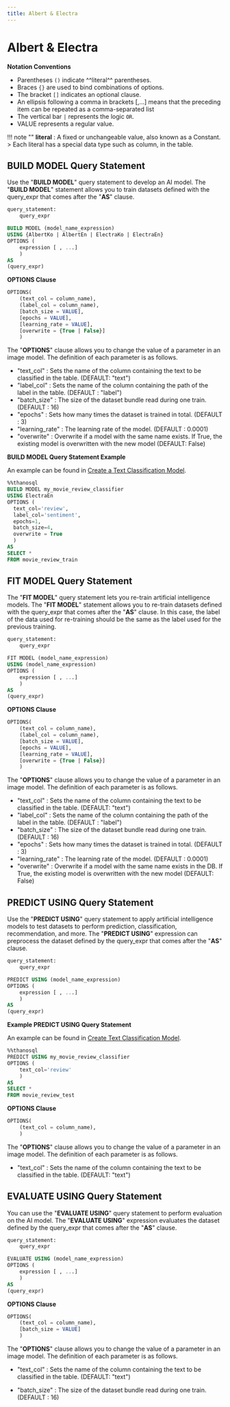 ```yaml
---
title: Albert & Electra
---
```


# __Albert & Electra__

__Notation Conventions__

- Parentheses `()` indicate ^^literal^^ parentheses.
- Braces `{}` are used to bind combinations of options.
- The bracket `[]` indicates an optional clause.
- An ellipsis following a comma in brackets [,...] means that the preceding item can be repeated as a comma-separated list
- The vertical bar `|` represents the logic `OR`.
- VALUE represents a regular value.

!!! note ""
    __literal__ : A fixed or unchangeable value, also known as a Constant.
    > Each literal has a special data type such as column, in the table.

## __BUILD MODEL Query Statement__

Use the "__BUILD MODEL__" query statement to develop an AI model.
The "__BUILD MODEL__" statement allows you to train datasets defined with the query_expr that comes after the "__AS__" clause.

```sql
query_statement:
    query_expr

BUILD MODEL (model_name_expression)
USING {AlbertKo | AlbertEn | ElectraKo | ElectraEn}
OPTIONS (
    expression [ , ...]
    )
AS
(query_expr)
```

__OPTIONS Clause__

```sql
OPTIONS(
    (text_col = column_name),
    (label_col = column_name),
    [batch_size = VALUE],
    [epochs = VALUE],
    [learning_rate = VALUE],
    [overwrite = {True | False}]
    )
```

The "__OPTIONS__" clause allows you to change the value of a parameter in an image model. The definition of each parameter is as follows.

- "text_col" : Sets the name of the column containing the text to be classified in the table. (DEFAULT: "text")
- "label_col" : Sets the name of the column containing the path of the label in the table. (DEFAULT : "label")
- "batch_size" : The size of the dataset bundle read during one train. (DEFAULT : 16)
- "epochs" : Sets how many times the dataset is trained in total. (DEFAULT : 3)
- "learning_rate" : The learning rate of the model. (DEFAULT : 0.0001)
- "overwrite" : Overwrite if a model with the same name exists. If True, the existing model is overwritten with the new model (DEFAULT: False)

__BUILD MODEL Query Statement Example__

An example can be found in [Create a Text Classification Model](/en/tutorials/thanosql_ml/classification/classification_electra/).

```sql
%%thanosql
BUILD MODEL my_movie_review_classifier
USING ElectraEn
OPTIONS (
  text_col='review',
  label_col='sentiment',
  epochs=1,
  batch_size=4,
  overwrite = True
  )
AS
SELECT *
FROM movie_review_train
```

## __FIT MODEL Query Statement__

The "__FIT MODEL__" query statement lets you re-train artificial intelligence models. The "__FIT MODEL__" statement allows you to re-train datasets defined with the query_expr that comes after the "__AS__" clause. In this case, the label of the data used for re-training should be the same as the label used for the previous training.

```sql
query_statement:
    query_expr

FIT MODEL (model_name_expression)
USING (model_name_expression)
OPTIONS (
    expression [ , ...]
    )
AS
(query_expr)
```

__OPTIONS Clause__

```sql
OPTIONS(
    (text_col = column_name),
    (label_col = column_name),
    [batch_size = VALUE],
    [epochs = VALUE],
    [learning_rate = VALUE],
    [overwrite = {True | False}]
    )
```

The "__OPTIONS__" clause allows you to change the value of a parameter in an image model. The definition of each parameter is as follows.

- "text_col" : Sets the name of the column containing the text to be classified in the table. (DEFAULT: "text")
- "label_col" : Sets the name of the column containing the path of the label in the table. (DEFAULT : "label")
- "batch_size" : The size of the dataset bundle read during one train. (DEFAULT : 16)
- "epochs" : Sets how many times the dataset is trained in total. (DEFAULT : 3)
- "learning_rate" : The learning rate of the model. (DEFAULT : 0.0001)
- "overwrite" : Overwrite if a model with the same name exists in the DB. If True, the existing model is overwritten with the new model (DEFAULT: False)

## __PREDICT USING Query Statement__

Use the "__PREDICT USING__" query statement to apply artificial intelligence models to test datasets to perform prediction, classification, recommendation, and more. The "__PREDICT USING__" expression can preprocess the dataset defined by the query_expr that comes after the "__AS__" clause.

```sql
query_statement:
    query_expr

PREDICT USING (model_name_expression)
OPTIONS (
    expression [ , ...]
    )
AS
(query_expr)
```

__Example PREDICT USING Query Statement__

An example can be found in [Create Text Classification Model](/en/tutorials/thanosql_ml/classification/classification_electra/).

```sql
%%thanosql
PREDICT USING my_movie_review_classifier
OPTIONS (
    text_col='review'
    )
AS
SELECT *
FROM movie_review_test
```

 __OPTIONS Clause__

```sql
OPTIONS(
    (text_col = column_name),
    )
```

The "__OPTIONS__" clause allows you to change the value of a parameter in an image model. The definition of each parameter is as follows.


- "text_col" : Sets the name of the column containing the text to be classified in the table. (DEFAULT: "text")

## __EVALUATE USING Query Statement__

You can use the "__EVALUATE USING__" query statement to perform evaluation on the AI model. The "__EVALUATE USING__" expression evaluates the dataset defined by the query_expr that comes after the "__AS__" clause.

```sql
query_statement:
    query_expr

EVALUATE USING (model_name_expression)
OPTIONS (
    expression [ , ...]
    )
AS
(query_expr)
```

__OPTIONS Clause__

```sql
OPTIONS(
    (text_col = column_name),
    [batch_size = VALUE]
    )
```

The "__OPTIONS__" clause allows you to change the value of a parameter in an image model. The definition of each parameter is as follows.

- "text_col" : Sets the name of the column containing the text to be classified in the table. (DEFAULT: "text")

- "batch_size" : The size of the dataset bundle read during one train. (DEFAULT : 16)
